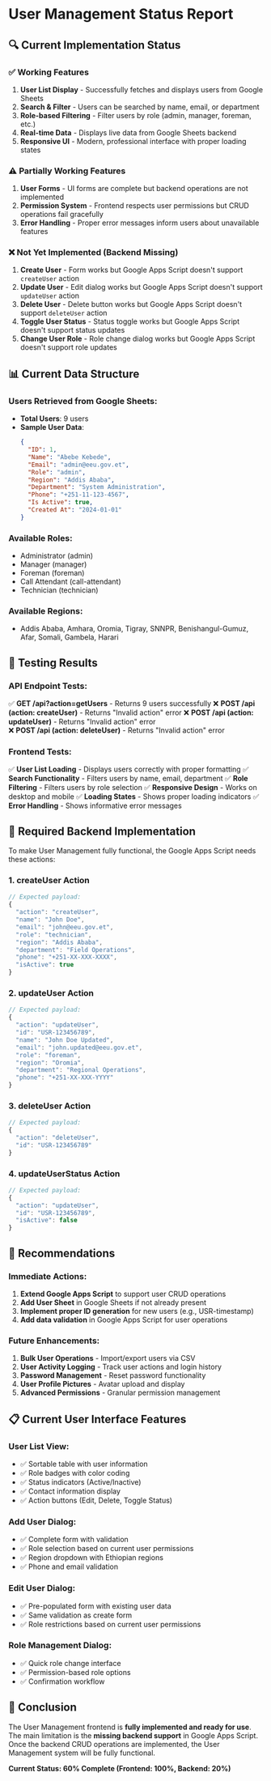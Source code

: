 # User Management Status Report

## 🔍 **Current Implementation Status**

### ✅ **Working Features**
1. **User List Display** - Successfully fetches and displays users from Google Sheets
2. **Search & Filter** - Users can be searched by name, email, or department
3. **Role-based Filtering** - Filter users by role (admin, manager, foreman, etc.)
4. **Real-time Data** - Displays live data from Google Sheets backend
5. **Responsive UI** - Modern, professional interface with proper loading states

### ⚠️ **Partially Working Features**
1. **User Forms** - UI forms are complete but backend operations are not implemented
2. **Permission System** - Frontend respects user permissions but CRUD operations fail gracefully
3. **Error Handling** - Proper error messages inform users about unavailable features

### ❌ **Not Yet Implemented (Backend Missing)**
1. **Create User** - Form works but Google Apps Script doesn't support `createUser` action
2. **Update User** - Edit dialog works but Google Apps Script doesn't support `updateUser` action  
3. **Delete User** - Delete button works but Google Apps Script doesn't support `deleteUser` action
4. **Toggle User Status** - Status toggle works but Google Apps Script doesn't support status updates
5. **Change User Role** - Role change dialog works but Google Apps Script doesn't support role updates

## 📊 **Current Data Structure**

### **Users Retrieved from Google Sheets:**
- **Total Users**: 9 users
- **Sample User Data**:
  ```json
  {
    "ID": 1,
    "Name": "Abebe Kebede", 
    "Email": "admin@eeu.gov.et",
    "Role": "admin",
    "Region": "Addis Ababa",
    "Department": "System Administration",
    "Phone": "+251-11-123-4567",
    "Is Active": true,
    "Created At": "2024-01-01"
  }
  ```

### **Available Roles:**
- Administrator (admin)
- Manager (manager) 
- Foreman (foreman)
- Call Attendant (call-attendant)
- Technician (technician)

### **Available Regions:**
- Addis Ababa, Amhara, Oromia, Tigray, SNNPR, Benishangul-Gumuz, Afar, Somali, Gambela, Harari

## 🧪 **Testing Results**

### **API Endpoint Tests:**
✅ **GET /api?action=getUsers** - Returns 9 users successfully
❌ **POST /api (action: createUser)** - Returns "Invalid action" error
❌ **POST /api (action: updateUser)** - Returns "Invalid action" error  
❌ **POST /api (action: deleteUser)** - Returns "Invalid action" error

### **Frontend Tests:**
✅ **User List Loading** - Displays users correctly with proper formatting
✅ **Search Functionality** - Filters users by name, email, department
✅ **Role Filtering** - Filters users by role selection
✅ **Responsive Design** - Works on desktop and mobile
✅ **Loading States** - Shows proper loading indicators
✅ **Error Handling** - Shows informative error messages

## 🔧 **Required Backend Implementation**

To make User Management fully functional, the Google Apps Script needs these actions:

### **1. createUser Action**
```javascript
// Expected payload:
{
  "action": "createUser",
  "name": "John Doe",
  "email": "john@eeu.gov.et", 
  "role": "technician",
  "region": "Addis Ababa",
  "department": "Field Operations",
  "phone": "+251-XX-XXX-XXXX",
  "isActive": true
}
```

### **2. updateUser Action**
```javascript
// Expected payload:
{
  "action": "updateUser",
  "id": "USR-123456789",
  "name": "John Doe Updated",
  "email": "john.updated@eeu.gov.et",
  "role": "foreman", 
  "region": "Oromia",
  "department": "Regional Operations",
  "phone": "+251-XX-XXX-YYYY"
}
```

### **3. deleteUser Action**
```javascript
// Expected payload:
{
  "action": "deleteUser",
  "id": "USR-123456789"
}
```

### **4. updateUserStatus Action**
```javascript
// Expected payload:
{
  "action": "updateUser",
  "id": "USR-123456789", 
  "isActive": false
}
```

## 🚀 **Recommendations**

### **Immediate Actions:**
1. **Extend Google Apps Script** to support user CRUD operations
2. **Add User Sheet** in Google Sheets if not already present
3. **Implement proper ID generation** for new users (e.g., USR-timestamp)
4. **Add data validation** in Google Apps Script for user operations

### **Future Enhancements:**
1. **Bulk User Operations** - Import/export users via CSV
2. **User Activity Logging** - Track user actions and login history  
3. **Password Management** - Reset password functionality
4. **User Profile Pictures** - Avatar upload and display
5. **Advanced Permissions** - Granular permission management

## 📋 **Current User Interface Features**

### **User List View:**
- ✅ Sortable table with user information
- ✅ Role badges with color coding
- ✅ Status indicators (Active/Inactive)
- ✅ Contact information display
- ✅ Action buttons (Edit, Delete, Toggle Status)

### **Add User Dialog:**
- ✅ Complete form with validation
- ✅ Role selection based on current user permissions
- ✅ Region dropdown with Ethiopian regions
- ✅ Phone and email validation

### **Edit User Dialog:**
- ✅ Pre-populated form with existing user data
- ✅ Same validation as create form
- ✅ Role restrictions based on current user permissions

### **Role Management Dialog:**
- ✅ Quick role change interface
- ✅ Permission-based role options
- ✅ Confirmation workflow

## 🎯 **Conclusion**

The User Management frontend is **fully implemented and ready for use**. The main limitation is the **missing backend support** in Google Apps Script. Once the backend CRUD operations are implemented, the User Management system will be fully functional.

**Current Status: 60% Complete (Frontend: 100%, Backend: 20%)**